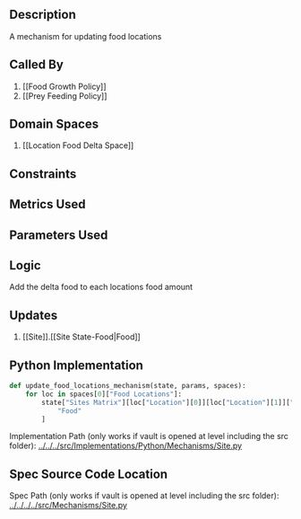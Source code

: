 ## Description

A mechanism for updating food locations
## Called By
1. [[Food Growth Policy]]
2. [[Prey Feeding Policy]]
## Domain Spaces
1. [[Location Food Delta Space]]
## Constraints
## Metrics Used

## Parameters Used

## Logic
Add the delta food to each locations food amount

## Updates

1. [[Site]].[[Site State-Food|Food]]
## Python Implementation
```python
def update_food_locations_mechanism(state, params, spaces):
    for loc in spaces[0]["Food Locations"]:
        state["Sites Matrix"][loc["Location"][0]][loc["Location"][1]]["Food"] += loc[
            "Food"
        ]
```
Implementation Path (only works if vault is opened at level including the src folder): [../../../src/Implementations/Python/Mechanisms/Site.py](../../../src/Implementations/Python/Mechanisms/Site.py)

## Spec Source Code Location

Spec Path (only works if vault is opened at level including the src folder): [../../../../src/Mechanisms/Site.py](../../../../src/Mechanisms/Site.py)

